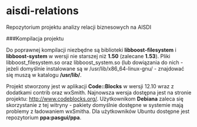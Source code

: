 aisdi-relations
===============

Repozytorium projektu analizy relacji biznesowych na AISDI

###Kompilacja projektu

Do poprawnej kompilacji niezbędne są biblioteki **libboost-filesystem** i **libboost-system** w wersji nie starszej niż **1.50** (zalecane **1.53**). Pliki libboost_filesystem.so oraz libboost_system.so (lub dowiązania do nich - jeżeli domyślnie instalowane są w /usr/lib/x86_64-linux-gnu/ - znajdować się muszą w katalogu **/usr/lib/**. 

Projekt stworzony jest w aplikacji **Code::Blocks** w wersji 12.10 wraz z dodatkami contrib oraz wxSmith. Najnowsza wersja dostępna jest na stronie projektu: <http://www.codeblocks.org/>. Użytkownikom **Debiana** zaleca się skorzystanie z tej witryny - pakiety domyślnie dostępne w systemie mają problemy z ładowaniem wxSmitha. Dla użytkowników Ubuntu dostępne jest repozytorium **ppa:pasgui/ppa**.
